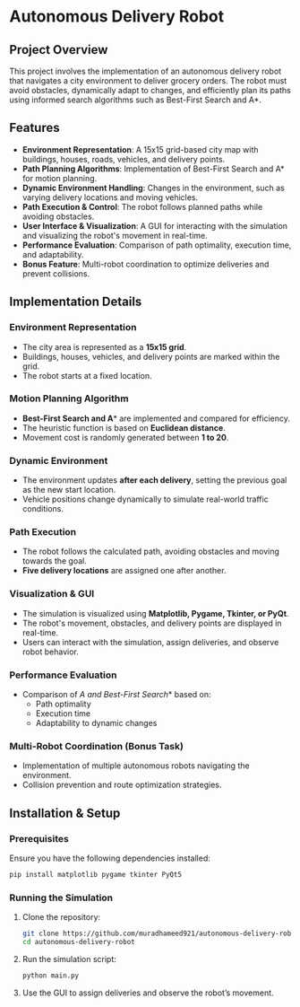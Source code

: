 # Autonomous Delivery Robot

## Project Overview
This project involves the implementation of an autonomous delivery robot that navigates a city environment to deliver grocery orders. The robot must avoid obstacles, dynamically adapt to changes, and efficiently plan its paths using informed search algorithms such as Best-First Search and A*.

## Features
- **Environment Representation**: A 15x15 grid-based city map with buildings, houses, roads, vehicles, and delivery points.
- **Path Planning Algorithms**: Implementation of Best-First Search and A* for motion planning.
- **Dynamic Environment Handling**: Changes in the environment, such as varying delivery locations and moving vehicles.
- **Path Execution & Control**: The robot follows planned paths while avoiding obstacles.
- **User Interface & Visualization**: A GUI for interacting with the simulation and visualizing the robot's movement in real-time.
- **Performance Evaluation**: Comparison of path optimality, execution time, and adaptability.
- **Bonus Feature**: Multi-robot coordination to optimize deliveries and prevent collisions.

## Implementation Details
### Environment Representation
- The city area is represented as a **15x15 grid**.
- Buildings, houses, vehicles, and delivery points are marked within the grid.
- The robot starts at a fixed location.

### Motion Planning Algorithm
- **Best-First Search and A*** are implemented and compared for efficiency.
- The heuristic function is based on **Euclidean distance**.
- Movement cost is randomly generated between **1 to 20**.

### Dynamic Environment
- The environment updates **after each delivery**, setting the previous goal as the new start location.
- Vehicle positions change dynamically to simulate real-world traffic conditions.

### Path Execution
- The robot follows the calculated path, avoiding obstacles and moving towards the goal.
- **Five delivery locations** are assigned one after another.

### Visualization & GUI
- The simulation is visualized using **Matplotlib, Pygame, Tkinter, or PyQt**.
- The robot's movement, obstacles, and delivery points are displayed in real-time.
- Users can interact with the simulation, assign deliveries, and observe robot behavior.

### Performance Evaluation
- Comparison of **A* and Best-First Search** based on:
  - Path optimality
  - Execution time
  - Adaptability to dynamic changes

### Multi-Robot Coordination (Bonus Task)
- Implementation of multiple autonomous robots navigating the environment.
- Collision prevention and route optimization strategies.

## Installation & Setup
### Prerequisites
Ensure you have the following dependencies installed:
```sh
pip install matplotlib pygame tkinter PyQt5
```

### Running the Simulation
1. Clone the repository:
   ```sh
   git clone https://github.com/muradhameed921/autonomous-delivery-robot.git
   cd autonomous-delivery-robot
   ```
2. Run the simulation script:
   ```sh
   python main.py
   ```
3. Use the GUI to assign deliveries and observe the robot’s movement.
